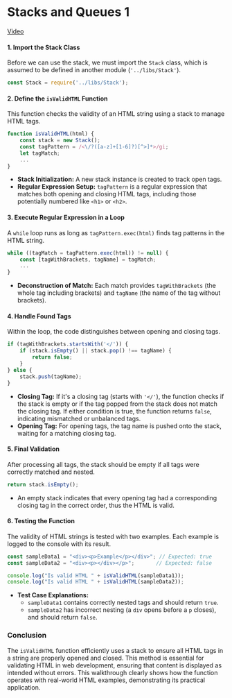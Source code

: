# Stacks and Queues 1

[Video](https://vimeo.com/936987486/8ff2022be5?share=copy)


#### 1. **Import the Stack Class**
Before we can use the stack, we must import the `Stack` class, which is assumed to be defined in another module (`'../libs/Stack'`).

```javascript
const Stack = require('../libs/Stack');
```

#### 2. **Define the `isValidHTML` Function**
This function checks the validity of an HTML string using a stack to manage HTML tags.

```javascript
function isValidHTML(html) {
    const stack = new Stack();
    const tagPattern = /<\/?([a-z]+[1-6]?)[^>]*>/gi;
    let tagMatch;
    ...
}
```
- **Stack Initialization:** A new stack instance is created to track open tags.
- **Regular Expression Setup:** `tagPattern` is a regular expression that matches both opening and closing HTML tags, including those potentially numbered like `<h1>` or `<h2>`.

#### 3. **Execute Regular Expression in a Loop**
A `while` loop runs as long as `tagPattern.exec(html)` finds tag patterns in the HTML string.

```javascript
while ((tagMatch = tagPattern.exec(html)) != null) {
    const [tagWithBrackets, tagName] = tagMatch;
    ...
}
```
- **Deconstruction of Match:** Each match provides `tagWithBrackets` (the whole tag including brackets) and `tagName` (the name of the tag without brackets).

#### 4. **Handle Found Tags**
Within the loop, the code distinguishes between opening and closing tags.

```javascript
if (tagWithBrackets.startsWith('</')) {
    if (stack.isEmpty() || stack.pop() !== tagName) {
        return false;
    }
} else {
    stack.push(tagName);
}
```
- **Closing Tag:** If it's a closing tag (starts with `'</'`), the function checks if the stack is empty or if the tag popped from the stack does not match the closing tag. If either condition is true, the function returns `false`, indicating mismatched or unbalanced tags.
- **Opening Tag:** For opening tags, the tag name is pushed onto the stack, waiting for a matching closing tag.

#### 5. **Final Validation**
After processing all tags, the stack should be empty if all tags were correctly matched and nested.

```javascript
return stack.isEmpty();
```
- An empty stack indicates that every opening tag had a corresponding closing tag in the correct order, thus the HTML is valid.

#### 6. **Testing the Function**
The validity of HTML strings is tested with two examples. Each example is logged to the console with its result.

```javascript
const sampleData1 = "<div><p>Example</p></div>"; // Expected: true
const sampleData2 = "<div><p></div></p>";       // Expected: false

console.log("Is valid HTML " + isValidHTML(sampleData1));
console.log("Is valid HTML " + isValidHTML(sampleData2));
```
- **Test Case Explanations:**
  - `sampleData1` contains correctly nested tags and should return `true`.
  - `sampleData2` has incorrect nesting (a `div` opens before a `p` closes), and should return `false`.

### Conclusion
The `isValidHTML` function efficiently uses a stack to ensure all HTML tags in a string are properly opened and closed. This method is essential for validating HTML in web development, ensuring that content is displayed as intended without errors. This walkthrough clearly shows how the function operates with real-world HTML examples, demonstrating its practical application.